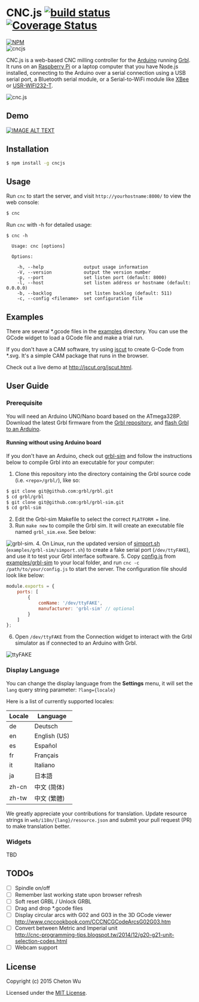 # CNC.js [![build status](https://travis-ci.org/cheton/cnc.js.svg?branch=master)](https://travis-ci.org/cheton/cnc.js) [![Coverage Status](https://coveralls.io/repos/cheton/cnc.js/badge.svg)](https://coveralls.io/r/cheton/cnc.js)
[![NPM](https://nodei.co/npm/cncjs.png?downloads=true&stars=true)](https://nodei.co/npm/cncjs/)   
![cncjs](https://raw.githubusercontent.com/cheton/cnc.js/master/media/banner2.png)

CNC.js is a web-based CNC milling controller for the [Arduino](https://www.arduino.cc/) running [Grbl](https://github.com/grbl/grbl). It runs on an [Raspberry Pi](https://www.raspberrypi.org/) or a laptop computer that you have Node.js installed, connecting to the Arduino over a serial connection using a USB serial port, a Bluetooth serial module, or a  Serial-to-WiFi module like [XBee](https://www.arduino.cc/en/Guide/ArduinoWirelessShieldS2) or [USR-WIFI232-T](https://gist.github.com/ajfisher/1fdbcbbf96b7f2ba73cd).

![cnc.js](https://raw.githubusercontent.com/cheton/cnc.js/master/media/preview.gif) 

## Demo
[![IMAGE ALT TEXT](http://img.youtube.com/vi/fJyq4fyiGSc/0.jpg)](https://www.youtube.com/watch?v=fJyq4fyiGSc&hd=1 "CNC.js")

## Installation
```bash
$ npm install -g cncjs
```

## Usage
Run `cnc` to start the server, and visit `http://yourhostname:8000/` to view the web console:
```bash
$ cnc
```

Run `cnc` with -h for detailed usage:
```
$ cnc -h

  Usage: cnc [options]
  
  Options:

    -h, --help               output usage information
    -V, --version            output the version number
    -p, --port               set listen port (default: 8000)
    -l, --host               set listen address or hostname (default: 0.0.0.0)
    -b, --backlog            set listen backlog (default: 511)
    -c, --config <filename>  set configuration file
```

## Examples
There are several *.gcode files in the [examples](https://github.com/cheton/cnc.js/tree/master/examples) directory. You can use the GCode widget to load a GCode file and make a trial run.

If you don't have a CAM software, try using [jscut](http://jscut.org/) to create G-Code from *.svg. It's a simple CAM package that runs in the browser.

Check out a live demo at http://jscut.org/jscut.html.

## User Guide

### Prerequisite
You will need an Arduino UNO/Nano board based on the ATmega328P. Download the latest Grbl firmware from the [Grbl  repository](https://github.com/grbl/grbl), and [flash Grbl to an Arduino](https://github.com/grbl/grbl/wiki/Flashing-Grbl-to-an-Arduino).

#### Running without using Arduino board
If you don't have an Arduino, check out [grbl-sim](https://github.com/grbl/grbl-sim) and follow the instructions below to compile Grbl into an executable for your computer:

1. Clone this repository into the directory containing the Grbl source code (i.e. `<repo>/grbl/`), like so:

  ```bash
  $ git clone git@github.com:grbl/grbl.git
  $ cd grbl/grbl
  $ git clone git@github.com:grbl/grbl-sim.git
  $ cd grbl-sim
  ```
2. Edit the Grbl-sim Makefile to select the correct `PLATFORM =` line.
3. Run `make new` to compile the Grbl sim. It will create an executable file named `grbl_sim.exe`. See below:

  ![grbl-sim](https://raw.githubusercontent.com/cheton/cnc.js/master/media/grbl-sim.png).
4. On Linux, run the updated version of [simport.sh](https://github.com/cheton/cnc.js/blob/master/examples/grbl-sim/simport.sh) (`examples/grbl-sim/simport.sh`) to create a fake serial port (`/dev/ttyFAKE`), and use it to test your Grbl interface software.
5. Copy [config.js](https://github.com/cheton/cnc.js/blob/master/examples/grbl-sim/config.js) from [examples/grbl-sim](https://github.com/cheton/cnc.js/tree/master/examples/grbl-sim) to your local folder, and run `cnc -c /path/to/your/config.js` to start the server. The configuration file should look like below:

  ```js
  module.exports = {
      ports: [
          {
              comName: '/dev/ttyFAKE',
              manufacturer: 'grbl-sim' // optional
          }
      ]
  };
  ```
6. Open `/dev/ttyFAKE` from the Connection widget to interact with the Grbl simulator as if connected to an Arduino with Grbl.

  ![ttyFAKE](https://raw.githubusercontent.com/cheton/cnc.js/master/media/ttyFAKE.png)

### Display Language
You can change the display language from the <b>Settings</b> menu, it will set the `lang` query string parameter: `?lang={locale}`

Here is a list of currently supported locales:

Locale | Language
------ | --------
de     | Deutsch
en     | English (US)
es     | Español
fr     | Français
it     | Italiano
ja     | 日本語
zh-cn  | 中文 (简体)
zh-tw  | 中文 (繁體)

We greatly appreciate your contributions for translation. Update resource strings in `web/i18n/{lang}/resource.json` and submit your pull request (PR) to make translation better.

### Widgets
TBD

## TODOs
- [ ] Spindle on/off
- [ ] Remember last working state upon browser refresh
- [ ] Soft reset GRBL / Unlock GRBL
- [ ] Drag and drop *.gcode files
- [ ] Display circular arcs with G02 and G03 in the 3D GCode viewer<br>
      http://www.cnccookbook.com/CCCNCGCodeArcsG02G03.htm
- [ ] Convert between Metric and Imperial unit<br>
      http://cnc-programming-tips.blogspot.tw/2014/12/g20-g21-unit-selection-codes.html
- [ ] Webcam support

## License

Copyright (c) 2015 Cheton Wu

Licensed under the [MIT License](LICENSE).
